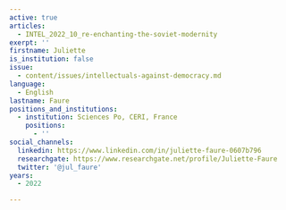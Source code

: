 ```yaml
---
active: true
articles:
  - INTEL_2022_10_re-enchanting-the-soviet-modernity
exerpt: ''
firstname: Juliette
is_institution: false
issue:
  - content/issues/intellectuals-against-democracy.md
language:
  - English
lastname: Faure
positions_and_institutions:
  - institution: Sciences Po, CERI, France
    positions:
      - ''
social_channels:
  linkedin: https://www.linkedin.com/in/juliette-faure-0607b796
  researchgate: https://www.researchgate.net/profile/Juliette-Faure
  twitter: '@jul_faure'
years:
  - 2022

---
```

